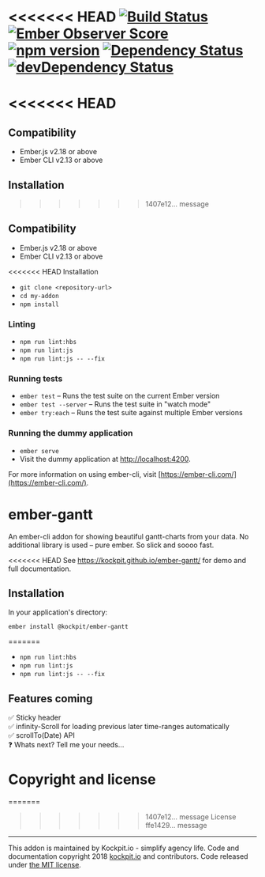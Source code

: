 
<<<<<<< HEAD
[![Build Status](https://travis-ci.org/kockpit/ember-gantt.svg?branch=master)](https://travis-ci.org/kockpit/ember-gantt)
[![Ember Observer Score](https://emberobserver.com/badges/-kockpit-ember-gantt.svg)](https://emberobserver.com/addons/@kockpit/ember-gantt)
[![npm version](https://badge.fury.io/js/%40kockpit%2Fember-gantt.svg)](https://badge.fury.io/js/%40kockpit%2Fember-gantt)
[![Dependency Status](https://david-dm.org/kockpit/ember-gantt.svg)](https://david-dm.org/kockpit/ember-gantt)
[![devDependency Status](https://david-dm.org/kockpit/ember-gantt/dev-status.svg)](https://david-dm.org/kockpit/ember-gantt#info=devDependencies)
=======

<<<<<<< HEAD
=======

Compatibility
------------------------------------------------------------------------------

* Ember.js v2.18 or above
* Ember CLI v2.13 or above


Installation
------------------------------------------------------------------------------
>>>>>>> 1407e12... message

Compatibility
------------------------------------------------------------------------------

* Ember.js v2.18 or above
* Ember CLI v2.13 or above


<<<<<<< HEAD
Installation

* `git clone <repository-url>`
* `cd my-addon`
* `npm install`

### Linting

* `npm run lint:hbs`
* `npm run lint:js`
* `npm run lint:js -- --fix`

### Running tests

* `ember test` – Runs the test suite on the current Ember version
* `ember test --server` – Runs the test suite in "watch mode"
* `ember try:each` – Runs the test suite against multiple Ember versions

### Running the dummy application

* `ember serve`
* Visit the dummy application at [http://localhost:4200](http://localhost:4200).

For more information on using ember-cli, visit [https://ember-cli.com/](https://ember-cli.com/).


ember-gantt
==============================================================================

An ember-cli addon for showing beautiful gantt-charts from your data.
No additional library is used – pure ember. So slick and soooo fast.

<<<<<<< HEAD
See https://kockpit.github.io/ember-gantt/ for demo and full documentation.


Installation
------------------------------------------------------------------------------

In your application's directory:

```
ember install @kockpit/ember-gantt
```
=======
* `npm run lint:hbs`
* `npm run lint:js`
* `npm run lint:js -- --fix`



Features coming
------------------------------------------------------------------------------

✅ Sticky header  
✅ infinity-Scroll for loading previous later time-ranges automatically  
✅ scrollTo(Date) API  
❓ Whats next? Tell me your needs...



Copyright and license
=======
=======
>>>>>>> 1407e12... message
License
>>>>>>> ffe1429... message
------------------------------------------------------------------------------


This addon is maintained by Kockpit.io - simplify agency life.
Code and documentation copyright 2018 [kockpit.io](https://kockpit.io) and contributors. Code released under [the MIT license](LICENSE.md).
